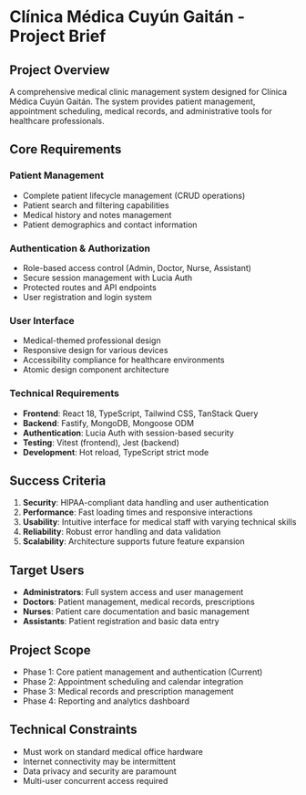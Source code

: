 # Clínica Médica Cuyún Gaitán - Project Brief

## Project Overview
A comprehensive medical clinic management system designed for Clínica Médica Cuyún Gaitán. The system provides patient management, appointment scheduling, medical records, and administrative tools for healthcare professionals.

## Core Requirements

### Patient Management
- Complete patient lifecycle management (CRUD operations)
- Patient search and filtering capabilities
- Medical history and notes management
- Patient demographics and contact information

### Authentication & Authorization
- Role-based access control (Admin, Doctor, Nurse, Assistant)
- Secure session management with Lucia Auth
- Protected routes and API endpoints
- User registration and login system

### User Interface
- Medical-themed professional design
- Responsive design for various devices
- Accessibility compliance for healthcare environments
- Atomic design component architecture

### Technical Requirements
- **Frontend**: React 18, TypeScript, Tailwind CSS, TanStack Query
- **Backend**: Fastify, MongoDB, Mongoose ODM
- **Authentication**: Lucia Auth with session-based security
- **Testing**: Vitest (frontend), Jest (backend)
- **Development**: Hot reload, TypeScript strict mode

## Success Criteria
1. **Security**: HIPAA-compliant data handling and user authentication
2. **Performance**: Fast loading times and responsive interactions
3. **Usability**: Intuitive interface for medical staff with varying technical skills
4. **Reliability**: Robust error handling and data validation
5. **Scalability**: Architecture supports future feature expansion

## Target Users
- **Administrators**: Full system access and user management
- **Doctors**: Patient management, medical records, prescriptions
- **Nurses**: Patient care documentation and basic management
- **Assistants**: Patient registration and basic data entry

## Project Scope
- Phase 1: Core patient management and authentication (Current)
- Phase 2: Appointment scheduling and calendar integration
- Phase 3: Medical records and prescription management
- Phase 4: Reporting and analytics dashboard

## Technical Constraints
- Must work on standard medical office hardware
- Internet connectivity may be intermittent
- Data privacy and security are paramount
- Multi-user concurrent access required
